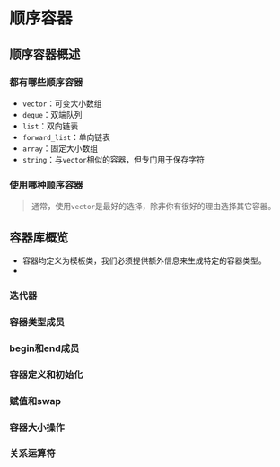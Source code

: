 # 顺序容器

## 顺序容器概述

### 都有哪些顺序容器

- `vector`：可变大小数组
- `deque`：双端队列
- `list`：双向链表
- `forward_list`：单向链表
- `array`：固定大小数组
- `string`：与`vector`相似的容器，但专门用于保存字符

### 使用哪种顺序容器

> 通常，使用`vector`是最好的选择，除非你有很好的理由选择其它容器。



## 容器库概览

- 容器均定义为模板类，我们必须提供额外信息来生成特定的容器类型。
- ​

### 迭代器

### 容器类型成员

### begin和end成员

### 容器定义和初始化

### 赋值和swap

### 容器大小操作

### 关系运算符




